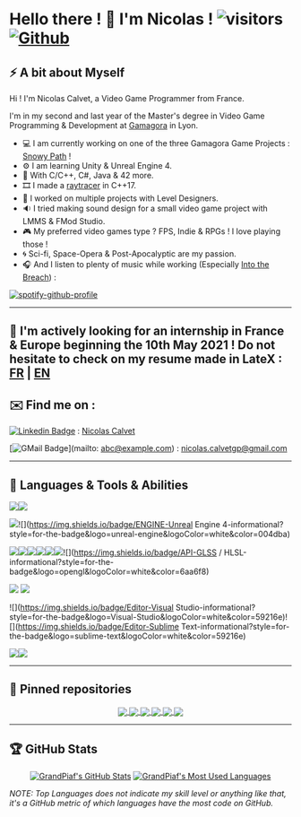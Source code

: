 # Hello there ! 👋 I'm Nicolas ! ![visitors](https://visitor-badge.laobi.icu/badge?page_id=grandpiaf.grandpiaf) [![Github](https://img.shields.io/github/followers/GrandPiaf?label=Followers&logo=Github)](https://github.com/GrandPiaf)

## ⚡️ A bit about Myself

Hi ! I'm Nicolas Calvet, a Video Game Programmer from France.

I'm in my second and last year of the Master's degree in Video Game Programming & Development at [Gamagora](https://icom.univ-lyon2.fr/gamagora) in Lyon. 

- 💻 I am currently working on one of the three Gamagora Game Projects : [Snowy Path](https://github.com/Snowy-Path/Snowy-Path) !
- ⚙️ I am learning Unity & Unreal Engine 4.
- 💾 With C/C++, C#, Java & 42 more.
- 🎞  I made a [raytracer](https://github.com/GrandPiaf/Raytracer) in C++17.
- 🧱 I worked on multiple projects with Level Designers.
- 🔉 I tried making sound design for a small video game project with LMMS & FMod Studio.
- 🎮 My preferred video games type ? FPS, Indie & RPGs ! I love playing those !
- 🌀 Sci-fi, Space-Opera & Post-Apocalyptic are my passion.
- 🎧 And I listen to plenty of music while working (Especially [Into the Breach](https://open.spotify.com/album/5HaoWXvyhc7jFlPb0vCVfM)) :

[![spotify-github-profile](https://spotify-github-profile.vercel.app/api/view?uid=111704723&cover_image=true&theme=natemoo-re)](https://github.com/kittinan/spotify-github-profile)

<hr>

## 📄 I'm actively looking for an internship in France & Europe beginning the 10th May 2021 ! Do not hesitate to check on my resume made in LateX : [FR](french_resume.pdf) | [EN](english_resume.pdf)

## ✉️ Find me on :

[![Linkedin Badge](https://img.shields.io/badge/-LinkedIn-0e76a8?style=flat-square&logo=Linkedin&logoColor=white)](https://linkedin.com/in/nicolascalvet) : [Nicolas Calvet](https://www.linkedin.com/in/nicolascalvet/)

[![GMail Badge](https://img.shields.io/badge/-Gmail-red?style=flat-square&logo=Gmail&logoColor=white)](mailto: abc@example.com) : nicolas.calvetgp@gmail.com



<hr>

## 🔧 Languages & Tools & Abilities

![](https://img.shields.io/badge/Code-C/C++-informational?style=for-the-badge&logo=c&logoColor=white&color=e38b19)![](https://img.shields.io/badge/Code-CS-informational?style=for-the-badge&logo=c-sharp&logoColor=white&color=e38b19)

![](https://img.shields.io/badge/ENGINE-Unity-informational?style=for-the-badge&logo=unity&logoColor=white&color=004dba)![](https://img.shields.io/badge/ENGINE-Unreal Engine 4-informational?style=for-the-badge&logo=unreal-engine&logoColor=white&color=004dba)

![](https://img.shields.io/badge/API-OpenGL-informational?style=for-the-badge&logo=opengl&logoColor=white&color=6aa6f8)![](https://img.shields.io/badge/API-GLM-informational?style=for-the-badge&logo=opengl&logoColor=white&color=6aa6f8)![](https://img.shields.io/badge/API-SFML-informational?style=for-the-badge&logo=opengl&logoColor=white&color=6aa6f8)![](https://img.shields.io/badge/API-GLFW-informational?style=for-the-badge&logo=opengl&logoColor=white&color=6aa6f8)![](https://img.shields.io/badge/API-GLUT-informational?style=for-the-badge&logo=opengl&logoColor=white&color=6aa6f8)![](https://img.shields.io/badge/API-GLAD-informational?style=for-the-badge&logo=opengl&logoColor=white&color=6aa6f8)![](https://img.shields.io/badge/API-GLSS / HLSL-informational?style=for-the-badge&logo=opengl&logoColor=white&color=6aa6f8)

![](https://img.shields.io/badge/Tools-Git-informational?style=for-the-badge&logo=git&logoColor=white&color=14852a) ![](https://img.shields.io/badge/Tools-SourceTree-informational?style=for-the-badge&logo=git&logoColor=white&color=14852a)

![](https://img.shields.io/badge/Editor-Visual Studio-informational?style=for-the-badge&logo=Visual-Studio&logoColor=white&color=59216e)![](https://img.shields.io/badge/Editor-Sublime Text-informational?style=for-the-badge&logo=sublime-text&logoColor=white&color=59216e)

![](https://img.shields.io/badge/OS-Linux-informational?style=for-the-badge&logo=linux&logoColor=white&color=169e95)![](https://img.shields.io/badge/OS-Windows-informational?style=for-the-badge&logo=windows&logoColor=white&color=169e95)



<hr>

## 💽 Pinned repositories

<p align="center">
    <a href="https://github.com/Snowy-Path/Snowy-Path">
        <img align="center" src="https://github-readme-stats.vercel.app/api/pin/?username=Snowy-Path&repo=Snowy-Path&show_owner=true&theme=radical" />
    </a>
    <a href="https://github.com/grandpiaf/raytracer">
        <img align="center" src="https://github-readme-stats.vercel.app/api/pin/?username=grandpiaf&repo=raytracer&show_owner=true&theme=radical" />
    </a>
    <a href="https://github.com/grandpiaf/Biome-and-Vegetation-PCG">
        <img align="center" src="https://github-readme-stats.vercel.app/api/pin/?username=grandpiaf&repo=Biome-and-Vegetation-PCG&show_owner=true&theme=radical" />
    </a>
    <a href="https://github.com/grandpiaf/guigamebou">
        <img align="center" src="https://github-readme-stats.vercel.app/api/pin/?username=grandpiaf&repo=guigamebou&show_owner=true&theme=radical" />
    </a>
    <a href="https://github.com/grandpiaf/WProject">
        <img align="center" src="https://github-readme-stats.vercel.app/api/pin/?username=grandpiaf&repo=WProject&show_owner=true&theme=radical" />
    </a>
    <a href="https://github.com/grandpiaf/Gamagora_AnimationSimulation">
        <img align="center" src="https://github-readme-stats.vercel.app/api/pin/?username=grandpiaf&repo=Gamagora_AnimationSimulation&show_owner=true&theme=radical" />
    </a>
</p>



<hr>

## 🏆 GitHub Stats

<p align="center">
    <a href="https://github.com/GrandPiaf"><img align="center" src="https://github-readme-stats.vercel.app/api?username=grandpiaf&count_private=true&show_icons=true&theme=radical" alt="GrandPiaf's GitHub Stats" /></a>
    <a href="https://github.com/GrandPiaf"><img align="center" src="https://github-readme-stats.vercel.app/api/top-langs/?username=grandpiaf&hide=shaderlab&langs_count=5&layout=compact&theme=radical" alt="GrandPiaf's Most Used Languages" /></a>
</p>

*NOTE: Top Languages does not indicate my skill level or anything like that, it's a GitHub metric of which languages have the most code on GitHub.*

